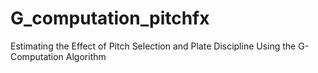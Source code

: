 G_computation_pitchfx
=====================

Estimating the Effect of Pitch Selection and Plate Discipline Using the G-Computation Algorithm
